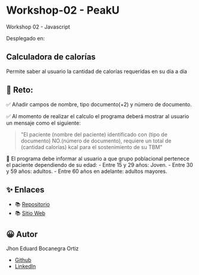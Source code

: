 # Workshop-02 - PeakU

Workshop 02 - Javascript 

Desplegado en:

## Calculadora de calorías
Permite saber al usuario la cantidad de calorías requeridas
en su día a día

## 💪 Reto:
✅ Añadir campos de nombre, tipo documento(+2) y número de documento.

✅ Al momento de realizar el calculo el programa deberá mostrar al usuario
un mensaje como el siguiente:

> "El paciente (nombre del paciente) identificado con (tipo de documento)
NO.(número de documento), requiere un total de (cantidad calorías) kcal
para el sostenimiento de su TBM"

🔲 El programa debe informar al usuario a que grupo poblacional pertenece
el paciente dependiendo de su edad:
    - Entre 15 y 29 años: Joven.
    - Entre 30 y 59 años: adultos.
    - Entre 60 años en adelante: adultos mayores.

## ✨ Enlaces

* 📚 [Repositorio]()
* 📚 [Sitio Web]()

## 😀 Autor

Jhon Eduard Bocanegra Ortiz
* [Github](https://github.com/JhonEduard26)
* [LinkedIn](https://www.linkedin.com/in/jhon-eduard-bocanegra-ortiz/)
